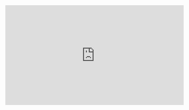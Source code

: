 <HTML>
  <HEAD>
    <TITLE>A game by Hindelstark</TITLE>
 </HEAD>
  
 <BODY> 
   <center>
   <iframe width="560" height="315" src="https://www.youtube.com/embed/aB2UD0k5CFE" frameborder="0" allowfullscreen>  </iframe>
   </center>
  <SCRIPT type="text/JavaScript"> 
  <!-- // Cache ce qui suit aux navigateurs qui ne supportent pas JavaScript 
  
function monJeu()
{
  confirm("Prêt pour l'aventure ?");
  var age = prompt("Quel est votre âge ?");
    if(age<13) 
    {
    console.log("Vous êtes un peu jeune pour ça, non ?");
     }
    else   // "autrement"
    {
    confirm("A vous de jouer !");
    }
    
confirm("Vous êtes une douce petite princesse, en pleine promenade au bord d'une fontaine, dans la mystérieuse forêt de Paimpont...");

confirm("Soudain, un crapaud sort de l'eau et vous interpelle : Bonjour mademoiselle je suis un prince victime d'un affreux mauvais sort...");

var reponseUtilisateur = prompt("Voudriez-vous m'embrasser?");
    if (reponseUtilisateur==="oui")
    {
        confirm("En un baiser, le crapaud se change en Meven, le prince geek qui passe sa soirée à faire des jeux vidéo");
    }
    else 
    {
        confirm("Oh non ! Le crapaud dépité s'enfuit en un plongeon !");
    }
var retour = prompt("Notez ce jeu de 0 à 10 :");
    if (retour>8)
    {
    confirm("Merci ! A très vite")
    }
    else
    {
    confirm("Je vais continuer à m'entraîner à coder alors !")
    }
}

  //--> // Fin de la partie cachée 
  <a href=javascript:void(0); onclick=monJeu()>Launch the game !</a>
  </SCRIPT> 
 </BODY> 

</HTML>
